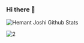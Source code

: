### Hi there 👋

<!--
**libaibuaidufu/libaibuaidufu** is a ✨ _special_ ✨ repository because its `README.md` (this file) appears on your GitHub profile.

Here are some ideas to get you started:

- 🔭 I’m currently working on ...
- 🌱 I’m currently learning ...
- 👯 I’m looking to collaborate on ...
- 🤔 I’m looking for help with ...
- 💬 Ask me about ...
- 📫 How to reach me: ...
- 😄 Pronouns: ...
- ⚡ Fun fact: ...
-->
![Hemant Joshi Github Stats](https://github-readme-stats.vercel.app/api?username=libaibuaidufu&show_icons=true&title_color=fff&icon_color=79ff97&text_color=9f9f9f&bg_color=151515&hide=["contribs"])

![2](https://github-readme-stats.vercel.app/api?username=libaibuaidufu&show_icons=true&icon_color=0078e7&title_color=0078e7)
